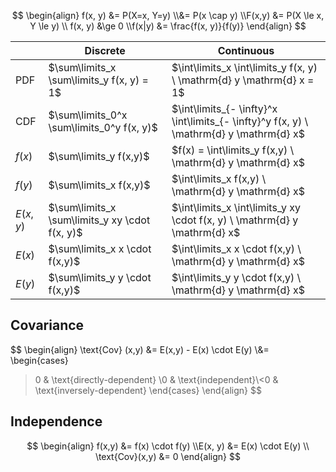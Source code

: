 

$$
\begin{align}
f(x, y)
&= P(X=x, Y=y) \\&= P(x \cap y) \\F(x,y) &= P(X \le x, Y \le y) \\
f(x, y) &\ge 0 \\f(x|y) &= \frac{f(x, y)}{f(y)}
\end{align}
$$

|           | Discrete                                       | Continuous                                                   |
| --------- | ---------------------------------------------- | ------------------------------------------------------------ |
| PDF       | $\sum\limits_x \sum\limits_y f(x, y) = 1$      | $\int\limits_x \int\limits_y f(x, y) \ \mathrm{d} y \mathrm{d} x = 1$      |
| CDF       | $\sum\limits_0^x \sum\limits_0^y f(x, y)$      | $\int\limits_{- \infty}^x \int\limits_{- \infty}^y f(x, y) \ \mathrm{d} y \mathrm{d} x$ |
| $f(x)$    | $\sum\limits_y f(x,y)$                         | $f(x) = \int\limits_y f(x,y) \ \mathrm{d} y \mathrm{d} x$                  |
| $f(y)$    | $\sum\limits_x f(x,y)$                         | $\int\limits_x f(x,y) \ \mathrm{d} y \mathrm{d} x$                         |
| $E(x, y)$ | $\sum\limits_x \sum\limits_y xy \cdot f(x, y)$ | $\int\limits_x \int\limits_y xy \cdot f(x, y) \ \mathrm{d} y \mathrm{d} x$ |
| $E(x)$    | $\sum\limits_x x \cdot f(x,y)$                 | $\int\limits_x x \cdot f(x,y) \ \mathrm{d} y \mathrm{d} x$                 |
| $E(y)$    | $\sum\limits_y y \cdot f(x,y)$                 | $\int\limits_y y \cdot f(x,y) \ \mathrm{d} y \mathrm{d} x$                 |

## Covariance

$$
\begin{align}
\text{Cov} (x,y) &= E(x,y) - E(x) \cdot E(y) \\&= 
\begin{cases}
>0 & \text{directly-dependent} \\0 & \text{independent}\\<0 & \text{inversely-dependent}
\end{cases}
\end{align}
$$

## Independence

$$
\begin{align}
f(x,y) &= f(x) \cdot f(y) \\E(x, y) &= E(x) \cdot E(y) \\
\text{Cov}(x,y) &= 0
\end{align}
$$

